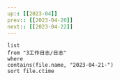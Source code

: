 ```yaml
---
up:: [[2023-04]]
prev:: [[2023-04-20]]
next:: [[2023-04-22]]
---
```


```dataview
list
from "3工作日志/日志"
where
contains(file.name, "2023-04-21-")
sort file.ctime
```